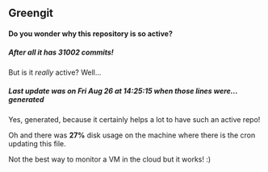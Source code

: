 ## Greengit

#### Do you wonder why this repository is so active?

##### After all it has 31002 commits!

But is it *really* active? Well...

##### Last update was on Fri Aug 26 at 14:25:15 when those lines were... generated

Yes, generated, because it certainly helps a lot to have such an active repo!

Oh and there was **27%** disk usage on the machine
where there is the cron updating this file.

Not the best way to monitor a VM in the cloud but it works! :)
